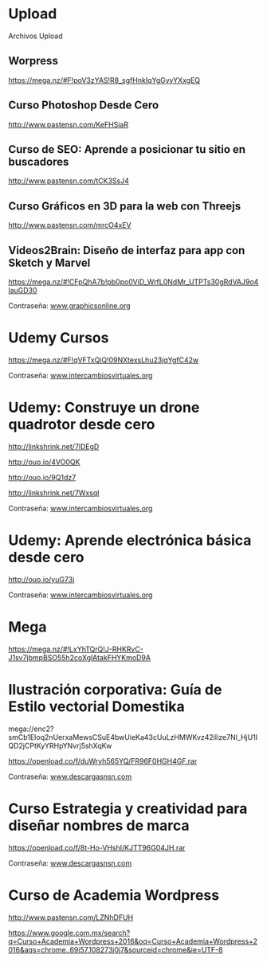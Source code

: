 # Upload
Archivos Upload

## Worpress

https://mega.nz/#F!poV3zYAS!R8_sgfHnkIqYgGyyYXxgEQ

## Curso Photoshop Desde Cero

http://www.pastensn.com/KeFHSiaR

## Curso de SEO: Aprende a posicionar tu sitio en buscadores

http://www.pastensn.com/tCK3SsJ4

## Curso Gráficos en 3D para la web con Threejs

http://www.pastensn.com/mrcO4xEV

## Videos2Brain: Diseño de interfaz para app con Sketch y Marvel

https://mega.nz/#!CFpQhA7b!pb0po0ViD_WrfL0NdMr_UTPTs30gRdVAJ9o4lauGD30

Contraseña: www.graphicsonline.org

# Udemy Cursos

https://mega.nz/#F!qVFTxQiQ!09NXtexsLhu23jqYgfC42w

Contraseña: www.intercambiosvirtuales.org

# Udemy: Construye un drone quadrotor desde cero

http://linkshrink.net/7lDEgD

http://ouo.io/4VO0QK

http://ouo.io/9Q1dz7

http://linkshrink.net/7Wxsql

Contraseña: www.intercambiosvirtuales.org

# Udemy: Aprende electrónica básica desde cero

http://ouo.io/yuG73i

Contraseña: www.intercambiosvirtuales.org

# Mega

https://mega.nz/#!LxYhTQrQ!J-RHKRvC-J1sv7jbmpBSO55h2coXglAtakFHYKmoD9A

# Ilustración corporativa: Guía de Estilo vectorial Domestika

mega://enc2?smCb1EIoq2nUerxaMewsCSuE4bwUieKa43cUuLzHMWKvz42iIize7Nl_HjU1IQD2jCPtKyYRHpYNvrj5shXqKw

https://openload.co/f/duWrvh565YQ/FR96F0HGH4GF.rar

Contraseña: www.descargasnsn.com

# Curso Estrategia y creatividad para diseñar nombres de marca

https://openload.co/f/8t-Ho-VHshI/KJTT96G04JH.rar

Contraseña: www.descargasnsn.com

# Curso de Academia Wordpress

http://www.pastensn.com/LZNhDFUH

https://www.google.com.mx/search?q=Curso+Academia+Wordpress+2016&oq=Curso+Academia+Wordpress+2016&aqs=chrome..69i57.108273j0j7&sourceid=chrome&ie=UTF-8






